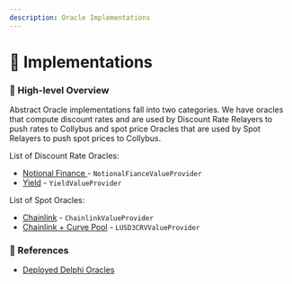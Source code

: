 ```yaml
---
description: Oracle Implementations
---
```


# 🧱 Implementations

### 🔎 High-level Overview

Abstract Oracle implementations fall into two categories. We have oracles that compute discount rates and are used by Discount Rate Relayers to push rates to Collybus and spot price Oracles that are used by Spot Relayers to push spot prices to Collybus.

List of Discount Rate Oracles:

* [Notional Finance ](notional-finance.md)- `NotionalFianceValueProvider`
* [Yield](yield.md) - `YieldValueProvider`

List of Spot Oracles:

* [Chainlink](chainlink.md) - `ChainlinkValueProvider`
* [Chainlink + Curve Pool](chainlink-+-curve-pool.md) - `LUSD3CRVValueProvider`

### 📘 References

* [Deployed Delphi Oracles](https://github.com/fiatdao/changelog/tree/0693456e1938288734b79a24e9ac3be4a0ef6661/deployment)
